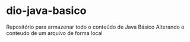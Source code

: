 # dio-java-basico
Repositório para armazenar todo o conteúdo de Java Básico
Alterando o conteudo de um arquivo de  forma local